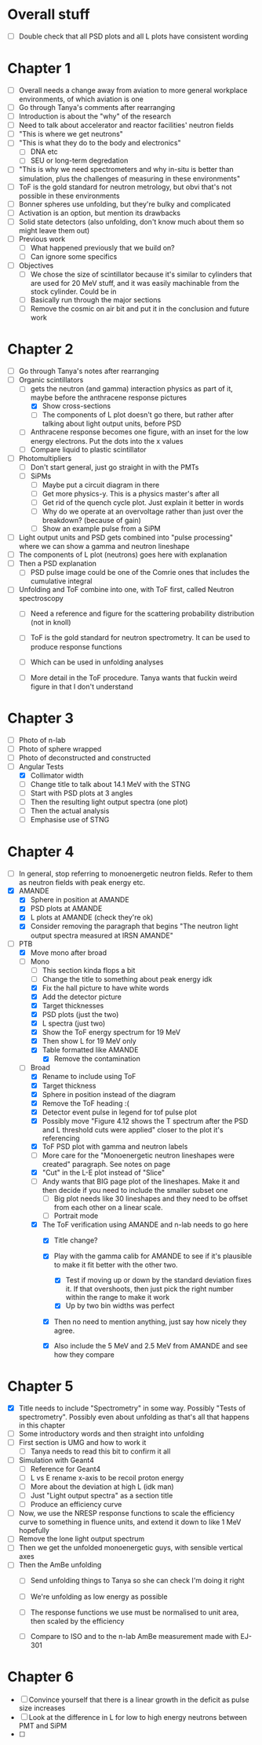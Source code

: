 # Overall stuff
- [ ] Double check that all PSD plots and all L plots have consistent wording

# Chapter 1
- [ ] Overall needs a change away from aviation to more general workplace environments, of which aviation is one
- [ ] Go through Tanya's comments after rearranging
- [ ] Introduction is about the "why" of the research
- [ ] Need to talk about accelerator and reactor facilities' neutron fields
- [ ] "This is where we get neutrons"
- [ ] "This is what they do to the body and electronics"
	- [ ] DNA etc
	- [ ] SEU or long-term degredation
- [ ] "This is why we need spectrometers and why in-situ is better than simulation, plus the challenges of measuring in these environments"
- [ ] ToF is the gold standard for neutron metrology, but obvi that's not possible in these environments
- [ ] Bonner spheres use unfolding, but they're bulky and complicated
- [ ] Activation is an option, but mention its drawbacks
- [ ] Solid state detectors (also unfolding, don't know much about them so might leave them out)
- [ ] Previous work
	- [ ] What happened previously that we build on? 
	- [ ] Can ignore some specifics 
- [ ] Objectives
	- [ ] We chose the size of scintillator because it's similar to cylinders that are used for 20 MeV stuff, and it was easily machinable from the stock cylinder. Could be in 
	- [ ] Basically run through the major sections
	- [ ] Remove the cosmic on air bit and put it in the conclusion and future work

# Chapter 2
- [ ] Go through Tanya's notes after rearranging
- [ ] Organic scintillators 
	- [ ] gets the neutron (and gamma) interaction physics as part of it, maybe before the anthracene response pictures
		- [x] Show cross-sections
		- [ ] The components of L plot doesn't go there, but rather after talking about light output units, before PSD
	- [ ] Anthracene response becomes one figure, with an inset for the low energy electrons. Put the dots into the x values
	- [ ] Compare liquid to plastic scintillator
- [ ] Photomultipliers
	- [ ] Don't start general, just go straight in with the PMTs
	- [ ] SiPMs
		- [ ] Maybe put a circuit diagram in there
		- [ ] Get more physics-y. This is a physics master's after all
		- [ ] Get rid of the quench cycle plot. Just explain it better in words
		- [ ] Why do we operate at an overvoltage rather than just over the breakdown? (because of gain)
		- [ ] Show an example pulse from a SiPM
- [ ] Light output units and PSD gets combined into "pulse processing" where we can show a gamma and neutron lineshape
- [ ] The components of L plot (neutrons) goes here with explanation
- [ ] Then a PSD explanation
	- [ ] PSD pulse image could be one of the Comrie ones that includes the cumulative integral
- [ ] Unfolding and ToF combine into one, with ToF first, called Neutron spectroscopy
	- [ ] Need a reference and figure for the scattering probability distribution (not in knoll)
	- [ ] ToF is the gold standard for neutron spectrometry. It can be used to produce response functions
	- [ ] Which can be used in unfolding analyses
	- [ ] More detail in the ToF procedure. Tanya wants that fuckin weird figure in that I don't understand



# Chapter 3
- [ ] Photo of n-lab
- [ ] Photo of sphere wrapped
- [ ] Photo of deconstructed and constructed
- [ ] Angular Tests
	- [x] Collimator width
	- [ ] Change title to talk about 14.1 MeV with the STNG
	- [ ] Start with PSD plots at 3 angles
	- [ ] Then the resulting light output spectra (one plot)
	- [ ] Then the actual analysis
	- [ ] Emphasise use of STNG

# Chapter 4
- [ ] In general, stop referring to monoenergetic neutron fields. Refer to them as neutron fields with peak energy etc.
- [x] AMANDE
	- [x] Sphere in position at AMANDE
	- [x] PSD plots at AMANDE
	- [x] L plots at AMANDE (check they're ok)
	- [x] Consider removing the paragraph that begins "The neutron light output spectra measured at IRSN AMANDE"
- [ ] PTB
	- [x] Move mono after broad
	- [ ] Mono
		- [ ] This section kinda flops a bit
		- [ ] Change the title to something about peak energy idk
		- [x] Fix the hall picture to have white words
		- [x] Add the detector picture
		- [x] Target thicknesses 
		- [x] PSD plots (just the two)
		- [x] L spectra (just two)
		- [x] Show the ToF energy spectrum for 19 MeV
		- [x] Then show L for 19 MeV only
		- [x] Table formatted like AMANDE
			- [x] Remove the contamination
	- [ ] Broad
		- [x] Rename to include using ToF
		- [x] Target thickness
		- [x] Sphere in position instead of the diagram
		- [x] Remove the ToF heading :(
		- [x] Detector event pulse in legend for tof pulse plot
		- [x] Possibly move "Figure 4.12 shows the T spectrum after the PSD and L threshold cuts were applied" closer to the plot it's referencing
		- [x] ToF PSD plot with gamma and neutron labels
		- [ ] More care for the "Monoenergetic neutron lineshapes were created" paragraph. See notes on page
		- [x] "Cut" in the L-E plot instead of "Slice"
		- [ ] Andy wants that BIG page plot of the lineshapes. Make it and then decide if you need to include the smaller subset one
			- [ ] Big plot needs like 30 lineshapes and they need to be offset from each other on a linear scale. 
			- [ ] Portrait mode
		- [x] The ToF verification using AMANDE and n-lab needs to go here
			- [x] Title change?
			- [x] Play with the gamma calib for AMANDE to see if it's plausible to make it fit better with the other two.
				- [x] Test if moving up or down by the standard deviation fixes it. If that overshoots, then just pick the right number within the range to make it work
				- [x] Up by two bin widths was perfect
			- [x] Then no need to mention anything, just say how nicely they agree.
			- [x] Also include the 5 MeV and 2.5 MeV from AMANDE and see how they compare


# Chapter 5
- [x] Title needs to include "Spectrometry" in some way. Possibly "Tests of spectrometry". Possibly even about unfolding as that's all that happens in this chapter
- [ ] Some introductory words and then straight into unfolding
- [ ] First section is UMG and how to work it
	- [ ] Tanya needs to read this bit to confirm it all
- [ ] Simulation with Geant4
	- [ ] Reference for Geant4
	- [ ] L vs E rename x-axis to be recoil proton energy
	- [ ] More about the deviation at high L (idk man)
	- [ ] Just "Light output spectra" as a section title
	- [ ] Produce an efficiency curve
- [ ] Now, we use the NRESP response functions to scale the efficiency curve to something in fluence units, and extend it down to like 1 MeV hopefully
- [ ] Remove the lone light output spectrum
- [ ] Then we get the unfolded monoenergetic guys, with sensible vertical axes
- [ ] Then the AmBe unfolding
	- [ ] Send unfolding things to Tanya so she can check I'm doing it right
	- [ ] We're unfolding as low energy as possible
	- [ ] The response functions we use must be normalised to unit area, then scaled by the efficiency
	- [ ] Compare to ISO and to the n-lab AmBe measurement made with EJ-301


# Chapter 6
- [ ] Convince yourself that there is a linear growth in the deficit as pulse size increases
- [ ] Look at the difference in L for low to high energy neutrons between PMT and SiPM
- [ ] 